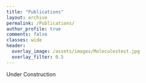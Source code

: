 ```yaml
---
title: "Publications"
layout: archive
permalink: /Publications/
author_profile: true
comments: false
classes: wide
header:
  overlay_image: /assets/images/Moleculestest.jpg
  overlay_filter: 0.5      
---
```

Under Construction
